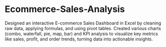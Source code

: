 # Ecommerce-Sales-Analysis
Designed an interactive E-commerce Sales Dashboard in Excel by cleaning raw data, applying formulas, and using pivot tables. Created various charts (combo, waterfall, pie, map, bar) and KPI analysis to visualize key metrics like sales, profit, and order trends, turning data into actionable insights.
